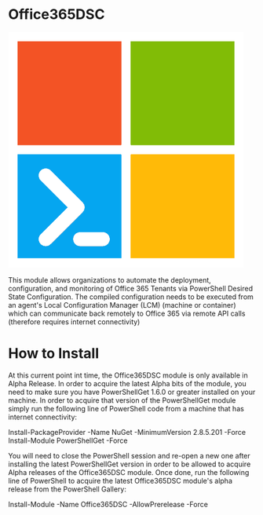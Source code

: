 
# Office365DSC

![DSC Resources Flow](https://github.com/Microsoft/Office365DSC/blob/master/Images/Logo.png?raw=true)

This module allows organizations to automate the deployment,
configuration, and monitoring of Office 365 Tenants via PowerShell
Desired State Configuration. The compiled configuration needs to be
executed from an agent's Local Configuration Manager (LCM) (machine
or container) which can communicate back remotely to Office 365 via
remote API calls (therefore requires internet connectivity)

# How to Install

At this current point int time, the Office365DSC module is only
available in Alpha Release. In order to acquire the latest Alpha
bits of the module, you need to make sure you have PowerShellGet
1.6.0 or greater installed on your machine. In order to acquire that
version of the PowerShellGet module simply run the following line of
PowerShell code from a machine that has internet connectivity:

Install-PackageProvider -Name NuGet -MinimumVersion 2.8.5.201 -Force
Install-Module PowerShellGet -Force

You will need to close the PowerShell session and re-open a new one
after installing the latest PowerShellGet version in order to be
allowed to acquire Alpha releases of the Office365DSC module. Once
done, run the following line of PowerShell to acquire the latest
Office365DSC module's alpha release from the PowerShell Gallery:

Install-Module -Name Office365DSC -AllowPrerelease -Force
